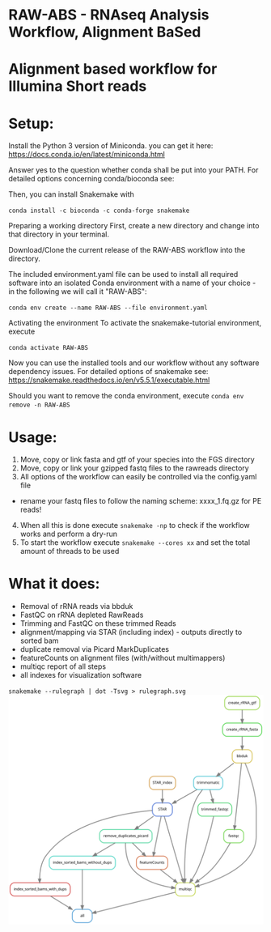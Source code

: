 # RAW-ABS - RNAseq Analysis Workflow, Alignment BaSed 
# Alignment based workflow for Illumina Short reads


# Setup:
Install the Python 3 version of Miniconda.
you can get it here: https://docs.conda.io/en/latest/miniconda.html

Answer yes to the question whether conda shall be put into your PATH.
For detailed options concerning conda/bioconda see:

Then, you can install Snakemake with

`conda install -c bioconda -c conda-forge snakemake`

Preparing a working directory
First, create a new directory and change into that directory in your terminal.

Download/Clone the current release of the RAW-ABS workflow into the directory.

The included environment.yaml file can be used to install all required software into an isolated Conda environment with a name of your choice - in the following we will call it "RAW-ABS":

`conda env create --name RAW-ABS --file environment.yaml`

Activating the environment
To activate the snakemake-tutorial environment, execute

`conda activate RAW-ABS`

Now you can use the installed tools and our workflow without any software dependency issues.
For detailed options of snakemake see: https://snakemake.readthedocs.io/en/v5.5.1/executable.html

Should you want to remove the conda environment, execute
`conda env remove -n RAW-ABS`

# Usage:
1) Move, copy or link fasta and gtf of your species into the FGS directory
2) Move, copy or link your gzipped fastq files to the rawreads directory
3) All options of the workflow can easily be controlled via the config.yaml file
  - rename your fastq files to follow the naming scheme: xxxx_1.fq.gz for PE reads!
4) When all this is done execute `snakemake -np` to check if the workflow works and perform a dry-run
5) To start the workflow execute `snakemake --cores xx` and set the total amount of threads to be used

# What it does:
- Removal of rRNA reads via bbduk
- FastQC on rRNA depleted RawReads
- Trimming and FastQC on these trimmed Reads
- alignment/mapping via STAR (including index) - outputs directly to sorted bam
- duplicate removal via Picard MarkDuplicates
- featureCounts on alignment files (with/without multimappers)
- multiqc report of all steps
- all indexes for visualization software


`snakemake --rulegraph | dot -Tsvg > rulegraph.svg`
![Alt text](./rulegraph.svg)
